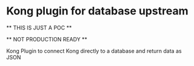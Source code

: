 # Kong plugin for database upstream

** THIS IS JUST A POC **

** NOT PRODUCTION READY **

Kong Plugin to connect Kong directly to a database and return data as JSON


